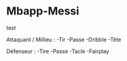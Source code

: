 # Mbapp-Messi
test

Attaquant / Millieu : 
-Tir 
-Passe 
-Dribble 
-Tête

Défenseur : 
-Tire
-Passe
-Tacle
-Fairplay
